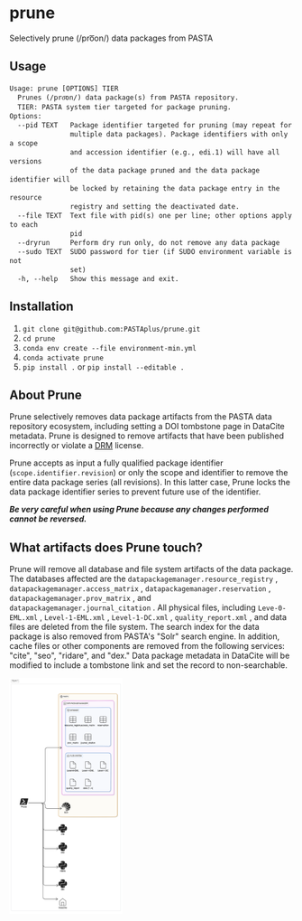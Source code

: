 # prune
Selectively prune (/pro͞on/) data packages from PASTA

## Usage
```
Usage: prune [OPTIONS] TIER
  Prunes (/pro͞on/) data package(s) from PASTA repository.
  TIER: PASTA system tier targeted for package pruning.
Options:
  --pid TEXT   Package identifier targeted for pruning (may repeat for
               multiple data packages). Package identifiers with only a scope
               and accession identifier (e.g., edi.1) will have all versions
               of the data package pruned and the data package identifier will
               be locked by retaining the data package entry in the resource
               registry and setting the deactivated date.
  --file TEXT  Text file with pid(s) one per line; other options apply to each
               pid
  --dryrun     Perform dry run only, do not remove any data package
  --sudo TEXT  SUDO password for tier (if SUDO environment variable is not
               set)
  -h, --help   Show this message and exit.
```
## Installation
1. `git clone git@github.com:PASTAplus/prune.git` 
2. `cd prune` 
3. `conda env create --file environment-min.yml` 
4. `conda activate prune` 
5. `pip install .`  or `pip install --editable .` 
## About Prune
Prune selectively removes data package artifacts from the PASTA data repository ecosystem, including setting a DOI tombstone page in DataCite metadata. Prune is designed to remove artifacts that have been published incorrectly or violate a [﻿DRM](https://en.wikipedia.org/wiki/Digital_rights_management) license.

Prune accepts as input a fully qualified package identifier (`scope.identifier.revision`) or only the scope and identifier to remove the entire data package series (all revisions). In this latter case, Prune locks the data package identifier series to prevent future use of the identifier.

_**Be very careful when using Prune because any changes performed cannot be reversed.**_

## What artifacts does Prune touch?
Prune will remove all database and file system artifacts of the data package. The databases affected are the `datapackagemanager.resource_registry` , `datapackagemanager.access_matrix` ,  `datapackagemanager.reservation` , `datapackagemanager.prov_matrix` , and `datapackagemanager.journal_citation` . All physical files, including `Leve-0-EML.xml` , `Level-1-EML.xml` ,  `Level-1-DC.xml` , `quality_report.xml` , and data files are deleted from the file system. The search index for the data package is also removed from PASTA's "Solr" search engine. In addition, cache files or other components are removed from the following services: "cite", "seo", "ridare", and "dex." Data package metadata in DataCite will be modified to include a tombstone link and set the record to non-searchable.

<img src="./docs/prune.png" alt="prune" style="width:200px;"/>
